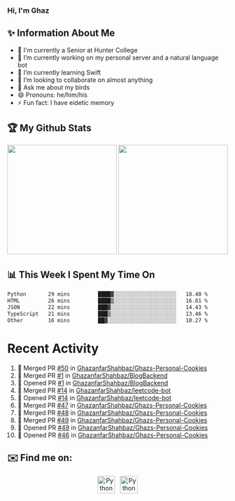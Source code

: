 ### Hi, I'm Ghaz

<!--
**GhazanfarShahbaz/GhazanfarShahbaz** is a ✨ _special_ ✨ repository because its `README.md` (this file) appears on your GitHub profile.

Here are some ideas to get you started:
-->

## ✨ Information About Me 
- 🏫 I'm currently a Senior at Hunter College 
- 🔭 I’m currently working on my personal server and a natural language bot
- 🌱 I’m currently learning Swift 
- 👯 I’m looking to collaborate on almost anything
- 💬 Ask me about my birds
- 😄 Pronouns: he/him/his
- ⚡ Fun fact: I have eidetic memory


## 🏆 My Github Stats
<div>
    <img height="250em" src="https://github-readme-stats.vercel.app/api?username=GhazanfarShahbaz&theme=tokyonight&show_icons=true&hide_border=true&&count_private=true&include_all_commits=true" />
    <img height="250em" src="https://github-readme-stats.vercel.app/api/top-langs/?username=GhazanfarShahbaz&theme=tokyonight&show_icons=true&hide_border=true&&count_private=true&include_all_commits=true" />
</div>

## 📊 This Week I Spent My Time On
<!--START_SECTION:waka-->

```txt
Python       29 mins         ████▓░░░░░░░░░░░░░░░░░░░░   18.40 %
HTML         26 mins         ████▒░░░░░░░░░░░░░░░░░░░░   16.81 %
JSON         22 mins         ███▓░░░░░░░░░░░░░░░░░░░░░   14.43 %
TypeScript   21 mins         ███▒░░░░░░░░░░░░░░░░░░░░░   13.46 %
Other        16 mins         ██▓░░░░░░░░░░░░░░░░░░░░░░   10.27 %
```

<!--END_SECTION:waka-->

#  Recent Activity 
<!--START_SECTION:activity-->
1. 🎉 Merged PR [#50](https://github.com/GhazanfarShahbaz/Ghazs-Personal-Cookies/pull/50) in [GhazanfarShahbaz/Ghazs-Personal-Cookies](https://github.com/GhazanfarShahbaz/Ghazs-Personal-Cookies)
2. 🎉 Merged PR [#1](https://github.com/GhazanfarShahbaz/BlogBackend/pull/1) in [GhazanfarShahbaz/BlogBackend](https://github.com/GhazanfarShahbaz/BlogBackend)
3. 💪 Opened PR [#1](https://github.com/GhazanfarShahbaz/BlogBackend/pull/1) in [GhazanfarShahbaz/BlogBackend](https://github.com/GhazanfarShahbaz/BlogBackend)
4. 🎉 Merged PR [#14](https://github.com/GhazanfarShahbaz/leetcode-bot/pull/14) in [GhazanfarShahbaz/leetcode-bot](https://github.com/GhazanfarShahbaz/leetcode-bot)
5. 💪 Opened PR [#14](https://github.com/GhazanfarShahbaz/leetcode-bot/pull/14) in [GhazanfarShahbaz/leetcode-bot](https://github.com/GhazanfarShahbaz/leetcode-bot)
6. 🎉 Merged PR [#47](https://github.com/GhazanfarShahbaz/Ghazs-Personal-Cookies/pull/47) in [GhazanfarShahbaz/Ghazs-Personal-Cookies](https://github.com/GhazanfarShahbaz/Ghazs-Personal-Cookies)
7. 🎉 Merged PR [#48](https://github.com/GhazanfarShahbaz/Ghazs-Personal-Cookies/pull/48) in [GhazanfarShahbaz/Ghazs-Personal-Cookies](https://github.com/GhazanfarShahbaz/Ghazs-Personal-Cookies)
8. 🎉 Merged PR [#49](https://github.com/GhazanfarShahbaz/Ghazs-Personal-Cookies/pull/49) in [GhazanfarShahbaz/Ghazs-Personal-Cookies](https://github.com/GhazanfarShahbaz/Ghazs-Personal-Cookies)
9. 💪 Opened PR [#49](https://github.com/GhazanfarShahbaz/Ghazs-Personal-Cookies/pull/49) in [GhazanfarShahbaz/Ghazs-Personal-Cookies](https://github.com/GhazanfarShahbaz/Ghazs-Personal-Cookies)
10. 💪 Opened PR [#46](https://github.com/GhazanfarShahbaz/Ghazs-Personal-Cookies/pull/46) in [GhazanfarShahbaz/Ghazs-Personal-Cookies](https://github.com/GhazanfarShahbaz/Ghazs-Personal-Cookies)
<!--END_SECTION:activity-->



## ✉️ Find me on:
<p align="center">
    <a href="https://www.linkedin.com/in/ghazanfarshahbaz/" target="_blank" rel="noopener noreferrer"> <img src="https://cdn.jsdelivr.net/npm/simple-icons@v3/icons/linkedin.svg" alt="Python" height="40" style="vertical-align:top; margin:4px"></a>
    <a href="mailto:ghazanfarshahbaz2409@gmail.com"> <img src="https://cdn.jsdelivr.net/npm/simple-icons@v3/icons/gmail.svg" alt="Python" height="40" style="vertical-align:top; margin:4px"></a>
</p>

<!-- Themes:
https://github.com/anuraghazra/github-readme-stats/blob/master/themes/README.md -->
